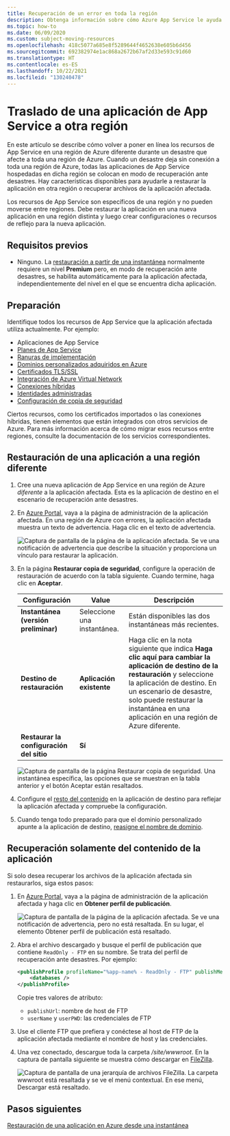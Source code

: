 ```yaml
---
title: Recuperación de un error en toda la región
description: Obtenga información sobre cómo Azure App Service le ayuda a mantener las funcionalidades de continuidad empresarial y recuperación ante desastres (BCDR). Recupere la aplicación de un error en toda una región de Azure.
ms.topic: how-to
ms.date: 06/09/2020
ms.custom: subject-moving-resources
ms.openlocfilehash: 418c5077a685e8f5289644f4652638e605b6d456
ms.sourcegitcommit: 692382974e1ac868a2672b67af2d33e593c91d60
ms.translationtype: HT
ms.contentlocale: es-ES
ms.lasthandoff: 10/22/2021
ms.locfileid: "130240478"
---
```

# <a name="move-an-app-service-app-to-another-region"></a>Traslado de una aplicación de App Service a otra región

En este artículo se describe cómo volver a poner en línea los recursos de App Service en una región de Azure diferente durante un desastre que afecte a toda una región de Azure. Cuando un desastre deja sin conexión a toda una región de Azure, todas las aplicaciones de App Service hospedadas en dicha región se colocan en modo de recuperación ante desastres. Hay características disponibles para ayudarle a restaurar la aplicación en otra región o recuperar archivos de la aplicación afectada.

Los recursos de App Service son específicos de una región y no pueden moverse entre regiones. Debe restaurar la aplicación en una nueva aplicación en una región distinta y luego crear configuraciones o recursos de reflejo para la nueva aplicación.

## <a name="prerequisites"></a>Requisitos previos

- Ninguno. La [restauración a partir de una instantánea](app-service-web-restore-snapshots.md) normalmente requiere un nivel **Premium** pero, en modo de recuperación ante desastres, se habilita automáticamente para la aplicación afectada, independientemente del nivel en el que se encuentra dicha aplicación.

## <a name="prepare"></a>Preparación

Identifique todos los recursos de App Service que la aplicación afectada utiliza actualmente. Por ejemplo:

- Aplicaciones de App Service
- [Planes de App Service](overview-hosting-plans.md)
- [Ranuras de implementación](deploy-staging-slots.md)
- [Dominios personalizados adquiridos en Azure](manage-custom-dns-buy-domain.md)
- [Certificados TLS/SSL](configure-ssl-certificate.md)
- [Integración de Azure Virtual Network](./overview-vnet-integration.md)
- [Conexiones híbridas](app-service-hybrid-connections.md)
- [Identidades administradas](overview-managed-identity.md)
- [Configuración de copia de seguridad](manage-backup.md)

Ciertos recursos, como los certificados importados o las conexiones híbridas, tienen elementos que están integrados con otros servicios de Azure. Para más información acerca de cómo migrar esos recursos entre regiones, consulte la documentación de los servicios correspondientes.

## <a name="restore-app-to-a-different-region"></a>Restauración de una aplicación a una región diferente

1. Cree una nueva aplicación de App Service en una región de Azure *diferente* a la aplicación afectada. Esta es la aplicación de destino en el escenario de recuperación ante desastres.

1. En [Azure Portal](https://portal.azure.com), vaya a la página de administración de la aplicación afectada. En una región de Azure con errores, la aplicación afectada muestra un texto de advertencia. Haga clic en el texto de advertencia.

    ![Captura de pantalla de la página de la aplicación afectada. Se ve una notificación de advertencia que describe la situación y proporciona un vínculo para restaurar la aplicación.](media/manage-disaster-recovery/restore-start.png)

1. En la página **Restaurar copia de seguridad**, configure la operación de restauración de acuerdo con la tabla siguiente. Cuando termine, haga clic en **Aceptar**.

   | Configuración | Value | Descripción |
   |-|-|-|
   | **Instantánea (versión preliminar)** | Seleccione una instantánea. | Están disponibles las dos instantáneas más recientes. |
   | **Destino de restauración** | **Aplicación existente** | Haga clic en la nota siguiente que indica **Haga clic aquí para cambiar la aplicación de destino de la restauración** y seleccione la aplicación de destino. En un escenario de desastre, solo puede restaurar la instantánea en una aplicación en una región de Azure diferente. |
   | **Restaurar la configuración del sitio** | **Sí** | |

    ![Captura de pantalla de la página Restaurar copia de seguridad. Una instantánea específica, las opciones que se muestran en la tabla anterior y el botón Aceptar están resaltados.](media/manage-disaster-recovery/restore-configure.png)

3. Configure el [resto del contenido](#prepare) en la aplicación de destino para reflejar la aplicación afectada y compruebe la configuración.

4. Cuando tenga todo preparado para que el dominio personalizado apunte a la aplicación de destino, [reasigne el nombre de dominio](manage-custom-dns-migrate-domain.md#remap-the-active-dns-name).

## <a name="recover-app-content-only"></a>Recuperación solamente del contenido de la aplicación

Si solo desea recuperar los archivos de la aplicación afectada sin restaurarlos, siga estos pasos:

1. En [Azure Portal](https://portal.azure.com), vaya a la página de administración de la aplicación afectada y haga clic en **Obtener perfil de publicación**.

    ![Captura de pantalla de la página de la aplicación afectada. Se ve una notificación de advertencia, pero no está resaltada. En su lugar, el elemento Obtener perfil de publicación está resaltado.](media/manage-disaster-recovery/get-publish-profile.png)

1. Abra el archivo descargado y busque el perfil de publicación que contiene `ReadOnly - FTP` en su nombre. Se trata del perfil de recuperación ante desastres. Por ejemplo:

    ```xml
    <publishProfile profileName="%app-name% - ReadOnly - FTP" publishMethod="FTP" publishUrl="ftp://%ftp-site%/site/wwwroot" ftpPassiveMode="True" userName="%app-name%\$%app-name%" userPWD="" destinationAppUrl="http://%app-name%.azurewebsites.net" SQLServerDBConnectionString="" mySQLDBConnectionString="" hostingProviderForumLink="" controlPanelLink="http://windows.azure.com" webSystem="WebSites">
        <databases />
    </publishProfile>
    ```
    
    Copie tres valores de atributo: 
        
    - `publishUrl`: nombre de host de FTP
    - `userName` y `userPWD`: las credenciales de FTP

1. Use el cliente FTP que prefiera y conéctese al host de FTP de la aplicación afectada mediante el nombre de host y las credenciales.

1. Una vez conectado, descargue toda la carpeta */site/wwwroot*. En la captura de pantalla siguiente se muestra cómo descargar en [FileZilla](https://filezilla-project.org/).

    ![Captura de pantalla de una jerarquía de archivos FileZilla. La carpeta wwwroot está resaltada y se ve el menú contextual. En ese menú, Descargar está resaltado.](media/manage-disaster-recovery/download-content.png)

## <a name="next-steps"></a>Pasos siguientes
[Restauración de una aplicación en Azure desde una instantánea](app-service-web-restore-snapshots.md)